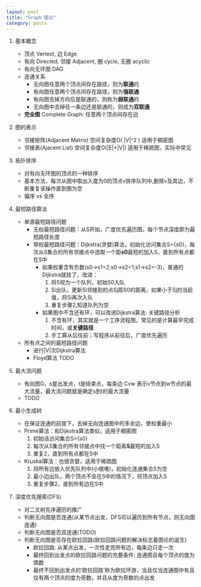 ```yaml
---
layout: post
title: "Graph 图论"
category: posts
---
```

1. 基本概念
    * 顶点 Vertext, 边 Edge
    * 有向 Directed, 邻接 Adjacent, 圈 cycle, 无圈 acyclic
    * 有向无环图 DAG
    * 连通关系
        * 无向图任意两个顶点间存在路径，则为**联通**的
        * 有向图任意两个顶点间存在路径，则为**强联通**
        * 有向图去掉方向后是联通的，则称为**弱联通**的
        * 无向图中去掉任一条边还是联通的，则成为**双联通**
    * **完全图** Complete Graph: 任意两个顶点间存在边

2. 图的表示
    * 邻接矩阵(Adjacent Matrix) 空间复杂度O( |V|^2 )    适用于稠密图
    * 邻接表(Ajacent List) 空间复杂度O(|E|+|V|) 适用于稀疏图，实际中常见

3. 拓扑排序
    * 对有向无环图的顶点的一种排序
    * 基本方法，每次从图中取出入度为0的顶点v排序队列中,删除v及其边，不断重复该操作直到图为空
    * 偏序 vs 全序

4. 最短路径算法
    * 单源最短路径问题
        * 无权最短路径问题：从S开始，广度优先遍历图，每个节点深度即为最短路径长度
        * 带权最短路径问题：Dijkstra(贪婪)算法，初始化访问集合S={s0}，每次从S集合的所有邻接点中选取一个距**s0**最短的加入S，直到所有点都在S中
            * 如果权重含有负数(s0->s1=2;s0->s2=1;s1->s2=-3)，普通的Dijkstra就挂了，改进：
                1. 将S视为一个队列，初始S0入队
                2. Si出队，更新Si邻接到的点Sj距S0的距离，如果小于Sj的当前值，将Si再次入队
                3. 重复步骤2,知道队列为空
            * 如果图中不含还有环，可以改进Dijkstra算法: 关键路径分析
                1. 不含有环，其实就是一个工序流程图，常见的是计算最早完成时间，或**关键路径**
                2. 手工算从后往前；写程序从前往后，广度优先遍历
    * 所有点之间的最短路径问题
        * 进行|V|次Dijkstra算法
        * Floyd算法 TODO

5. 最大流问题
    * 有向图G，s是出发点，t是结束点，每条边 Cvw 表示v节点到w节点的最大流量，最大流问题就是确定s到t的最大流量
    * TODO

6. 最小生成树
    * 在保证连通的前提下，去掉无向连通图中的多余边，使权重最小
    * Prime算法：和Dijkstra算法类似，适用于稠密图
        1. 初始话访问集合S={s0}
        2. 每次从S集合的所有邻接点中找一个距离**S**最短的加入S
        3. 重复2，直到所有点都在S中
    * Kruskal算法：也很贪婪，适用于稀疏图
        1. 将所有边放入优先队列中(小根堆)，初始化连通集合S为空
        2. 最小边出队，两个顶点不全在S中的情况下，将顶点加入S
        3. 重复步骤2，直到所有边在S中

7. 深度优先搜索(DFS)
    * 对二叉树先序遍历的推广
    * 判断无向图是否连通(从某节点出发，DFS可以遍历到所有节点，则无向图连通)
    * 判断无向图是否双连通(TODO)
    * 判断无向图是否存在欧拉回路(欧拉回路问题的解决标志着图论的诞生)
        * 欧拉回路: 从某点出发，一次性走完所有边，每条边只走一次
        * 最终回到出发点的欧拉回路问题的充要条件: 连通图且每个顶点的度为偶数
        * 最终不回到出发点的‘欧拉回路’称为欧拉环游，当且仅当连通图中有且仅有两个顶点的度为奇数，并且从度为奇数的点出发
